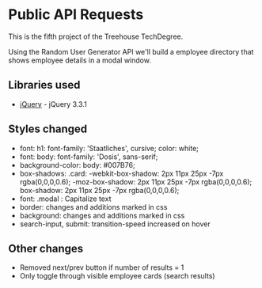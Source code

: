 # Public API Requests

This is the fifth project of the Treehouse TechDegree.

Using the Random User Generator API we'll build a employee directory that shows employee details in a modal window.

## Libraries used

- [jQuery](https://code.jquery.com/jquery-3.3.1.min.js) - jQuery 3.3.1

## Styles changed

- font: h1: font-family: 'Staatliches', cursive; color: white;
- font: body: font-family: 'Dosis', sans-serif;
- background-color: body: #007B76;
- box-shadows: .card:
  -webkit-box-shadow: 2px 11px 25px -7px rgba(0,0,0,0.6);
  -moz-box-shadow: 2px 11px 25px -7px rgba(0,0,0,0.6);
  box-shadow: 2px 11px 25px -7px rgba(0,0,0,0.6);
- font: .modal : Capitalize text
- border: changes and additions marked in css
- background: changes and additions marked in css
- search-input, submit: transition-speed increased on hover

## Other changes

- Removed next/prev button if number of results = 1
- Only toggle through visible employee cards (search results)
